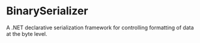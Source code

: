 BinarySerializer
================

A .NET declarative serialization framework for controlling formatting of data at the byte level.
